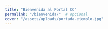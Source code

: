 ```yaml
---
title: "Bienvenida al Portal CC"
permalink: "/bienvenida/"  # opcional
cover: "/assets/uploads/portada-ejemplo.jpg"
---
```


